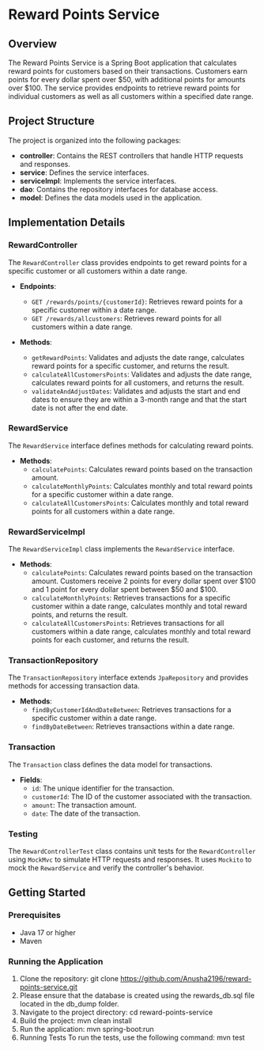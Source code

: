 # Reward Points Service

## Overview
The Reward Points Service is a Spring Boot application that calculates reward points for customers based on their transactions. Customers earn points for every dollar spent over $50, with additional points for amounts over $100. The service provides endpoints to retrieve reward points for individual customers as well as all customers within a specified date range.

## Project Structure
The project is organized into the following packages:

- **controller**: Contains the REST controllers that handle HTTP requests and responses.
- **service**: Defines the service interfaces.
- **serviceImpl**: Implements the service interfaces.
- **dao**: Contains the repository interfaces for database access.
- **model**: Defines the data models used in the application.

## Implementation Details

### RewardController
The `RewardController` class provides endpoints to get reward points for a specific customer or all customers within a date range.

- **Endpoints**:
  - `GET /rewards/points/{customerId}`: Retrieves reward points for a specific customer within a date range.
  - `GET /rewards/allcustomers`: Retrieves reward points for all customers within a date range.

- **Methods**:
  - `getRewardPoints`: Validates and adjusts the date range, calculates reward points for a specific customer, and returns the result.
  - `calculateAllCustomersPoints`: Validates and adjusts the date range, calculates reward points for all customers, and returns the result.
  - `validateAndAdjustDates`: Validates and adjusts the start and end dates to ensure they are within a 3-month range and that the start date is not after the end date.

### RewardService
The `RewardService` interface defines methods for calculating reward points.

- **Methods**:
  - `calculatePoints`: Calculates reward points based on the transaction amount.
  - `calculateMonthlyPoints`: Calculates monthly and total reward points for a specific customer within a date range.
  - `calculateAllCustomersPoints`: Calculates monthly and total reward points for all customers within a date range.

### RewardServiceImpl
The `RewardServiceImpl` class implements the `RewardService` interface.

- **Methods**:
  - `calculatePoints`: Calculates reward points based on the transaction amount. Customers receive 2 points for every dollar spent over $100 and 1 point for every dollar spent between $50 and $100.
  - `calculateMonthlyPoints`: Retrieves transactions for a specific customer within a date range, calculates monthly and total reward points, and returns the result.
  - `calculateAllCustomersPoints`: Retrieves transactions for all customers within a date range, calculates monthly and total reward points for each customer, and returns the result.

### TransactionRepository
The `TransactionRepository` interface extends `JpaRepository` and provides methods for accessing transaction data.

- **Methods**:
  - `findByCustomerIdAndDateBetween`: Retrieves transactions for a specific customer within a date range.
  - `findByDateBetween`: Retrieves transactions within a date range.

### Transaction
The `Transaction` class defines the data model for transactions.

- **Fields**:
  - `id`: The unique identifier for the transaction.
  - `customerId`: The ID of the customer associated with the transaction.
  - `amount`: The transaction amount.
  - `date`: The date of the transaction.

### Testing
The `RewardControllerTest` class contains unit tests for the `RewardController` using `MockMvc` to simulate HTTP requests and responses. It uses `Mockito` to mock the `RewardService` and verify the controller's behavior.

## Getting Started
### Prerequisites
- Java 17 or higher
- Maven

### Running the Application
1. Clone the repository:
   git clone https://github.com/Anusha2196/reward-points-service.git
2. Please ensure that the database is created using the rewards_db.sql file located in the db_dump folder.
3. Navigate to the project directory:
   cd reward-points-service
4. Build the project:
   mvn clean install
5. Run the application:
   mvn spring-boot:run
6. Running Tests
   To run the tests, use the following command:
   mvn test
   




